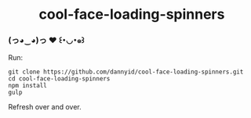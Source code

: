# <div align="center">cool-face-loading-spinners
### (っ◕‿◕)っ ♥ ꒰･◡･๑꒱</div>

Run:

    git clone https://github.com/dannyid/cool-face-loading-spinners.git
    cd cool-face-loading-spinners
    npm install
    gulp

Refresh over and over.
